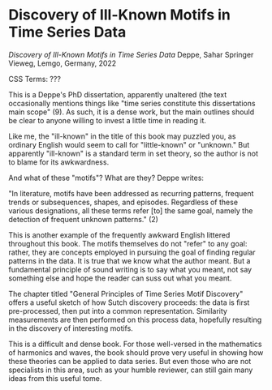 # Discovery of Ill-Known Motifs in Time Series Data

*Discovery of Ill-Known Motifs in Time Series Data*
Deppe, Sahar
Springer Vieweg, Lemgo, Germany, 2022

CSS Terms: ???


This is a Deppe's PhD dissertation, apparently unaltered (the text occasionally
mentions things like "time series constitute this dissertations main scope"
(9). As such, it is a dense work, but the main outlines should be clear to
anyone willing to invest a little time in reading it.

Like me, the "ill-known" in the title of this book may puzzled you, as ordinary
English would seem to call for "little-known" or "unknown." But apparently
"ill-known" is a standard term in set theory, so the author is not to blame for
its awkwardness.

And what of these "motifs"? What are they? Deppe writes:

"In literature, motifs have been addressed as recurring patterns, frequent
trends or subsequences, shapes, and episodes. Regardless of these various
designations, all these terms refer [to] the same goal, namely the detection of
frequent unknown patterns." (2)

This is another example of the frequently awkward English littered throughout
this book. The motifs themselves do not "refer" to any goal: rather, they are
concepts employed in pursuing the goal of finding regular patterns in the data.
It is true that we know what the author meant. But a fundamental principle of
sound writing is to say what you meant, not say something else and hope the
reader can suss out what you meant.

The chapter titled "General Principles of Time Series Motif Discovery" offers a
useful sketch of how Sutch discovery proceeds: the data is first pre-processed,
then put into a common representation. Similarity measurements are then
performed on this process data, hopefully resulting in the discovery of
interesting motifs.



This is a difficult and dense book. For those well-versed in the mathematics of
harmonics and waves, the book should prove very useful in showing how these
theories can be applied to data series. But even those who are not specialists
in this area, such as your humble reviewer, can still gain many ideas from this
useful tome.
